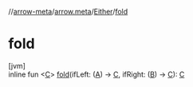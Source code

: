 //[arrow-meta](../../../index.md)/[arrow.meta](../index.md)/[Either](index.md)/[fold](fold.md)

# fold

[jvm]\
inline fun &lt;[C](fold.md)&gt; [fold](fold.md)(ifLeft: ([A](index.md)) -&gt; [C](fold.md), ifRight: ([B](index.md)) -&gt; [C](fold.md)): [C](fold.md)
